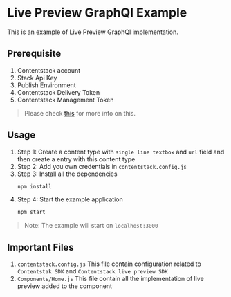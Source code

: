 # Live Preview GraphQl Example
This is an example of Live Preview GraphQl implementation.

## Prerequisite
1. Contentstack account
2. Stack Api Key 
3. Publish Environment
4. Contentstack Delivery Token
5. Contentstack Management Token
> Please check [this](https://www.contentstack.com/docs/developers/set-up-live-preview/set-up-live-preview-for-your-website/#client-side-rendering-csr) for more info on this.

## Usage
1. Step 1: Create a content type with `single line textbox` and `url` field and then create a entry with this content type
2. Step 2: Add you own credentials in `contentstack.config.js` 
3. Step 3: Install all the dependencies
    ```bash
    npm install
    ```
4. Step 4: Start the example application
    ```bash
    npm start
    ```
> Note: The example will start on `localhost:3000`

## Important Files
1. `contentstack.config.js`
    This file contain configuration related to `Contentstak SDK` and `Contentstack live preview SDK`
2. `Components/Home.js`
    This file contain all the implementation of live preview added to the component
